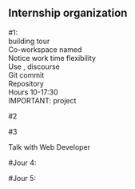 ## Internship organization

#1:  
building tour  
Co-workspace named   
Notice work time flexibility  
Use , discourse  
Git commit  
Repository  
Hours 10-17:30  
IMPORTANT:  project  

#2








#3 

Talk with Web Developer






#Jour 4:





#Jour 5:






